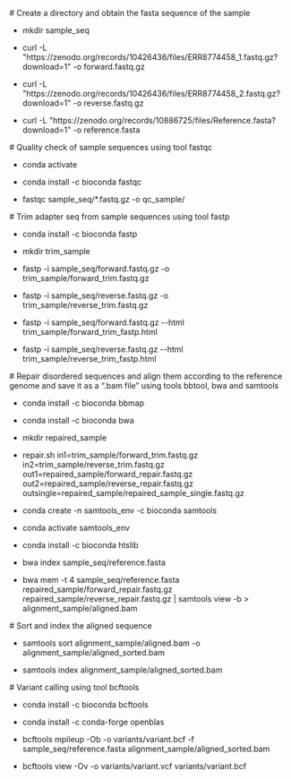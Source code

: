 <!--StartFragment-->

\# Create a directory and obtain the fasta sequence of the sample

- mkdir sample\_seq

- curl -L "https\://zenodo.org/records/10426436/files/ERR8774458\_1.fastq.gz?download=1" -o forward.fastq.gz

- curl -L "https\://zenodo.org/records/10426436/files/ERR8774458\_2.fastq.gz?download=1" -o reverse.fastq.gz

- curl -L "https\://zenodo.org/records/10886725/files/Reference.fasta?download=1" -o reference.fasta

\# Quality check of sample sequences using tool fastqc

- conda activate

* conda install -c bioconda fastqc

* fastqc sample\_seq/\*.fastq.gz -o qc\_sample/

\# Trim adapter seq from sample sequences using tool fastp

- conda install -c bioconda fastp

- mkdir trim\_sample

- fastp -i sample\_seq/forward.fastq.gz -o trim\_sample/forward\_trim.fastq.gz

- fastp -i sample\_seq/reverse.fastq.gz -o trim\_sample/reverse\_trim.fastq.gz

- fastp -i sample\_seq/forward.fastq.gz --html trim\_sample/forward\_trim\_fastp.html

- fastp -i sample\_seq/reverse.fastq.gz --html trim\_sample/reverse\_trim\_fastp.html

\# Repair disordered sequences and align them according to the reference genome and save it as a “.bam file” using tools bbtool, bwa and samtools

- conda install -c bioconda bbmap

- conda install -c bioconda bwa

- mkdir repaired\_sample

- repair.sh in1=trim\_sample/forward\_trim.fastq.gz in2=trim\_sample/reverse\_trim.fastq.gz out1=repaired\_sample/forward\_repair.fastq.gz out2=repaired\_sample/reverse\_repair.fastq.gz outsingle=repaired\_sample/repaired\_sample\_single.fastq.gz

- conda create -n samtools\_env -c bioconda samtools

- conda activate samtools\_env

- conda install -c bioconda htslib

- bwa index sample\_seq/reference.fasta

- bwa mem -t 4 sample\_seq/reference.fasta repaired\_sample/forward\_repair.fastq.gz repaired\_sample/reverse\_repair.fastq.gz | samtools view -b > alignment\_sample/aligned.bam

\# Sort and index the aligned sequence

- samtools sort alignment\_sample/aligned.bam -o alignment\_sample/aligned\_sorted.bam

- samtools index alignment\_sample/aligned\_sorted.bam

\# Variant calling using tool bcftools

- conda install -c bioconda bcftools

- conda install -c conda-forge openblas

- bcftools mpileup -Ob -o variants/variant.bcf -f sample\_seq/reference.fasta alignment\_sample/aligned\_sorted.bam

- bcftools view -Ov -o variants/variant.vcf variants/variant.bcf

<!--EndFragment-->
